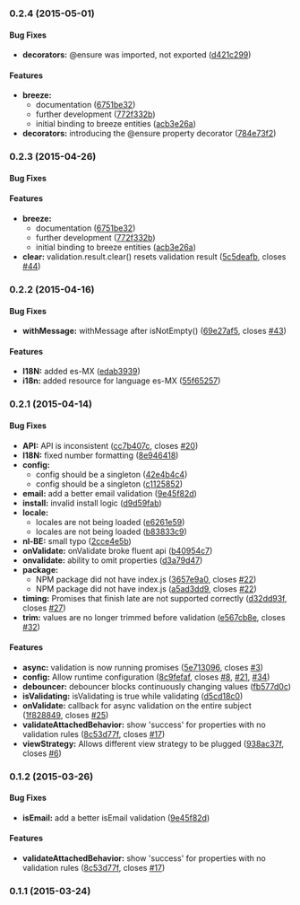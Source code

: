 ### 0.2.4 (2015-05-01)


#### Bug Fixes

* **decorators:** @ensure was imported, not exported ([d421c299](https://github.com/aurelia/validation/commit/d421c29957d4afb2a6d6b5c4efb8817b17401201))

#### Features

* **breeze:**
  * documentation ([6751be32](https://github.com/aurelia/validation/commit/6751be32000280ece9e5e00c20b097fc2c3decac))
  * further development ([772f332b](https://github.com/aurelia/validation/commit/772f332b852407e1163c6a461571e75506d48a98))
  * initial binding to breeze entities ([acb3e26a](https://github.com/aurelia/validation/commit/acb3e26af1cff4e9e09a3e875c5db3bab3a24a56))
* **decorators:** introducing the @ensure property decorator ([784e73f2](https://github.com/aurelia/validation/commit/784e73f28ed44a357d78528ac9ddc4b26a7cf794))


### 0.2.3 (2015-04-26)


#### Bug Fixes


#### Features

* **breeze:**
  * documentation ([6751be32](https://github.com/aurelia/validation/commit/6751be32000280ece9e5e00c20b097fc2c3decac))
  * further development ([772f332b](https://github.com/aurelia/validation/commit/772f332b852407e1163c6a461571e75506d48a98))
  * initial binding to breeze entities ([acb3e26a](https://github.com/aurelia/validation/commit/acb3e26af1cff4e9e09a3e875c5db3bab3a24a56))
* **clear:** validation.result.clear() resets validation result ([5c5deafb](https://github.com/aurelia/validation/commit/5c5deafb2f37eb1f9333fdd3321bd2391e21d14d), closes [#44](https://github.com/aurelia/validation/issues/44))


### 0.2.2 (2015-04-16)


#### Bug Fixes

* **withMessage:** withMessage after isNotEmpty() ([69e27af5](https://github.com/aurelia/validation/commit/69e27af5e51f34fc844200d13ab1a68c0f8e6b8c), closes [#43](https://github.com/aurelia/validation/issues/43))


#### Features

* **I18N:** added es-MX ([edab3939](https://github.com/aurelia/validation/commit/edab39390daf928396a6c9b3dad27296b6c79f77))
* **i18n:** added resource for language es-MX ([55f65257](https://github.com/aurelia/validation/commit/55f6525769133b342289c4e262ba616f63dfd2eb))


### 0.2.1 (2015-04-14)


#### Bug Fixes

* **API:** API is inconsistent ([cc7b407c](https://github.com/aurelia/validation/commit/cc7b407c97f499b0b920c2918173d0966882c745), closes [#20](https://github.com/aurelia/validation/issues/20))
* **I18N:** fixed number formatting ([8e946418](https://github.com/aurelia/validation/commit/8e946418b93e55f7be12d5f74370a186dd2f6346))
* **config:**
  * config should be a singleton ([42e4b4c4](https://github.com/aurelia/validation/commit/42e4b4c484e462363c649bad93add8ee37c6310e))
  * config should be a singleton ([c1125852](https://github.com/aurelia/validation/commit/c11258521bb112c161862235767c5d27042f73ad))
* **email:** add a better email validation ([9e45f82d](https://github.com/aurelia/validation/commit/9e45f82db028c71a88a5d75c4fdf678c5474e7a3))
* **install:** invalid install logic ([d9d59fab](https://github.com/aurelia/validation/commit/d9d59fab394f745cb085a5a264eb1a8aa34c7636))
* **locale:**
  * locales are not being loaded ([e6261e59](https://github.com/aurelia/validation/commit/e6261e59843fcd8d53c4f08096bd14b1ef38dcc4))
  * locales are not being loaded ([b83833c9](https://github.com/aurelia/validation/commit/b83833c92cd06ea306f842bcb7e3f1758f5433ae))
* **nl-BE:** small typo ([2cce4e5b](https://github.com/aurelia/validation/commit/2cce4e5b245791e43567b96c61e6c7215b4506ee))
* **onValidate:** onValidate broke fluent api ([b40954c7](https://github.com/aurelia/validation/commit/b40954c7baab3fa537412f09b60e5a064cac842d))
* **onvalidate:** ability to omit properties ([d3a79d47](https://github.com/aurelia/validation/commit/d3a79d47aac5a8e5d760f88a7b3f6d3dce456a38))
* **package:**
  * NPM package did not have index.js ([3657e9a0](https://github.com/aurelia/validation/commit/3657e9a0ed4d10cbd92b1313c17a1d510f6b6eef), closes [#22](https://github.com/aurelia/validation/issues/22))
  * NPM package did not have index.js ([a5ad3dd9](https://github.com/aurelia/validation/commit/a5ad3dd91b08ea6b64fcdc074fc6b7ab7ad5fc63), closes [#22](https://github.com/aurelia/validation/issues/22))
* **timing:** Promises that finish late are not supported correctly ([d32dd93f](https://github.com/aurelia/validation/commit/d32dd93f6c5c0565f0a171f73f70da05cb739913), closes [#27](https://github.com/aurelia/validation/issues/27))
* **trim:** values are no longer trimmed before validation ([e567cb8e](https://github.com/aurelia/validation/commit/e567cb8e450fe56a8d1e98fa48ec3d940c052507), closes [#32](https://github.com/aurelia/validation/issues/32))


#### Features

* **async:** validation is now running promises ([5e713096](https://github.com/aurelia/validation/commit/5e713096ca75a330521d2d1f2c09374f3e190068), closes [#3](https://github.com/aurelia/validation/issues/3))
* **config:** Allow runtime configuration ([8c9fefaf](https://github.com/aurelia/validation/commit/8c9fefaf51395fb180aa9575456a335bc69ace6c), closes [#8](https://github.com/aurelia/validation/issues/8), [#21](https://github.com/aurelia/validation/issues/21), [#34](https://github.com/aurelia/validation/issues/34))
* **debouncer:** debouncer blocks continuously changing values ([fb577d0c](https://github.com/aurelia/validation/commit/fb577d0c1acbfafd2ce835c598c5137e8a694850))
* **isValidating:** isValidating is true while validating ([d5cd18c0](https://github.com/aurelia/validation/commit/d5cd18c0601d1246ac1af9cf274db160ebdd26ba))
* **onValidate:** callback for async validation on the entire subject ([1f828849](https://github.com/aurelia/validation/commit/1f828849ed13e31088b3c5e88254bacc51153d19), closes [#25](https://github.com/aurelia/validation/issues/25))
* **validateAttachedBehavior:** show 'success' for properties with no validation rules ([8c53d77f](https://github.com/aurelia/validation/commit/8c53d77f9d10d1abc0f53898dce13ba0d216dda7), closes [#17](https://github.com/aurelia/validation/issues/17))
* **viewStrategy:** Allows different view strategy to be plugged ([938ac37f](https://github.com/aurelia/validation/commit/938ac37f12b23db2f72e820ef3405fec63ee8c68), closes [#6](https://github.com/aurelia/validation/issues/6))


### 0.1.2 (2015-03-26)


#### Bug Fixes

* **isEmail:** add a better isEmail validation ([9e45f82d](https://github.com/aurelia/validation/commit/9e45f82db028c71a88a5d75c4fdf678c5474e7a3))


#### Features

* **validateAttachedBehavior:** show 'success' for properties with no validation rules ([8c53d77f](https://github.com/aurelia/validation/commit/8c53d77f9d10d1abc0f53898dce13ba0d216dda7), closes [#17](https://github.com/aurelia/validation/issues/17))


### 0.1.1 (2015-03-24)

